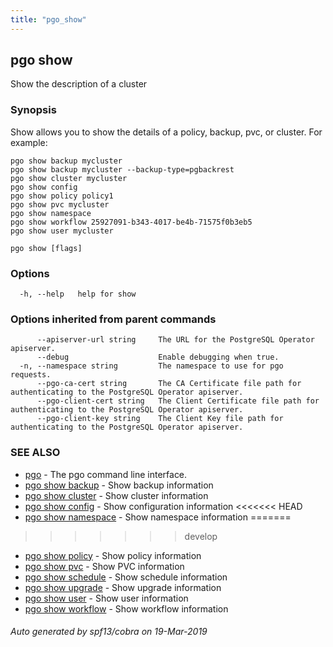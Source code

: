 ```yaml
---
title: "pgo_show"
---
```

## pgo show

Show the description of a cluster

### Synopsis

Show allows you to show the details of a policy, backup, pvc, or cluster. For example:

	pgo show backup mycluster
	pgo show backup mycluster --backup-type=pgbackrest
	pgo show cluster mycluster
	pgo show config
	pgo show policy policy1
	pgo show pvc mycluster
	pgo show namespace
	pgo show workflow 25927091-b343-4017-be4b-71575f0b3eb5
	pgo show user mycluster

```
pgo show [flags]
```

### Options

```
  -h, --help   help for show
```

### Options inherited from parent commands

```
      --apiserver-url string     The URL for the PostgreSQL Operator apiserver.
      --debug                    Enable debugging when true.
  -n, --namespace string         The namespace to use for pgo requests.
      --pgo-ca-cert string       The CA Certificate file path for authenticating to the PostgreSQL Operator apiserver.
      --pgo-client-cert string   The Client Certificate file path for authenticating to the PostgreSQL Operator apiserver.
      --pgo-client-key string    The Client Key file path for authenticating to the PostgreSQL Operator apiserver.
```

### SEE ALSO

* [pgo](/cli/pgo/)	 - The pgo command line interface.
* [pgo show backup](/cli/pgo_show_backup/)	 - Show backup information
* [pgo show cluster](/cli/pgo_show_cluster/)	 - Show cluster information
* [pgo show config](/cli/pgo_show_config/)	 - Show configuration information
<<<<<<< HEAD
* [pgo show namespace](/cli/pgo_show_namespace/)	 - Show namespace information
=======
>>>>>>> develop
* [pgo show policy](/cli/pgo_show_policy/)	 - Show policy information
* [pgo show pvc](/cli/pgo_show_pvc/)	 - Show PVC information
* [pgo show schedule](/cli/pgo_show_schedule/)	 - Show schedule information
* [pgo show upgrade](/cli/pgo_show_upgrade/)	 - Show upgrade information
* [pgo show user](/cli/pgo_show_user/)	 - Show user information
* [pgo show workflow](/cli/pgo_show_workflow/)	 - Show workflow information

###### Auto generated by spf13/cobra on 19-Mar-2019
